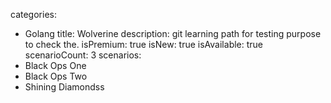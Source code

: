 categories:
  - Golang
title: Wolverine
description: git learning path for testing purpose to check the.
isPremium: true
isNew: true
isAvailable: true
scenarioCount: 3
scenarios:
 - Black Ops One
 - Black Ops Two
 - Shining Diamondss